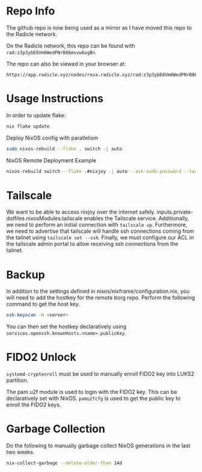 # Repo Info

The github repo is now being used as a mirror as I have moved this repo to the
Radicle network.

On the Radicle network, this repo can be found with
`rad:z3p3ybE6Vm6WedPNrB86msvw6ogBn`.

The repo can also be viewed in your browser at:

    https://app.radicle.xyz/nodes/rosa.radicle.xyz/rad:z3p3ybE6Vm6WedPNrB86msvw6ogBn

# Usage Instructions

In order to update flake:

```bash
nix flake update
```

Deploy NixOS config with parallelism

```bash
sudo nixos-rebuild --flake . switch -j auto
```

NixOS Remote Deployment Example

```bash
nixos-rebuild switch --flake .#nixjoy -j auto --ask-sudo-password --target-host admin@nixjoy --build-host admin@nixjoy
```

# Tailscale

We want to be able to access nixjoy over the internet safely.
inputs.private-dotfiles.nixosModules.tailscale enables the Tailscale service.
Additionally, we need to perform an initial connection with `tailscale up`.
Furthermore, we need to advertise that tailscale will handle ssh connections
coming from the tailnet using `tailscale set --ssh`. Finally, we must configure
our ACL in the tailscale admin portal to allow receiving ssh connections from
the tailnet.

# Backup

In addition to the settings defined in nixos/nixframe/configuration.nix, you
will need to add the hostkey for the remote borg repo. Perform the following
command to get the host key.

```bash
ssh-keyscan -H <server>
```

You can then set the hostkey declaratively using
`services.openssh.knownHosts.<name>.publicKey`.

# FIDO2 Unlock

`systemd-cryptenroll` must be used to manually enroll FIDO2 key into LUKS2
partition.

The pam u2f module is used to login with the FIDO2 key. This can be
declaratively set with NixOS. `pamu2fcfg` is used to get the public key to
enroll the FIDO2 keys.

# Garbage Collection

Do the following to manually garbage collect NixOS generations in the last two
weeks.

```bash
nix-collect-garbage --delete-older-than 14d
```
